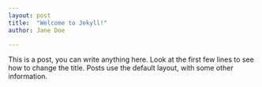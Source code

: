 ```yaml
---
layout: post
title:  "Welcome to Jekyll!"
author: Jane Doe

---
```


This is a post, you can write anything here. Look at the first few lines to see how to change the title. Posts use the default layout, with some other information. 
